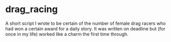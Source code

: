 # drag_racing
A short script I wrote to be certain of the number of female drag racers who had won a certain award for a daily story. It was written on deadline but (for once in my life) worked like a charm the first time through.
